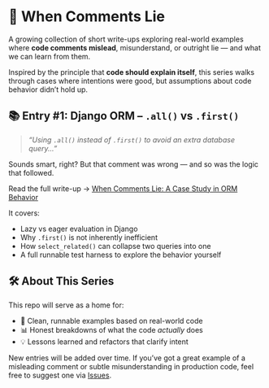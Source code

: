 # 🧠 When Comments Lie

A growing collection of short write-ups exploring real-world examples where **code comments mislead**, misunderstand, or outright lie — and what we can learn from them.

Inspired by the principle that **code should explain itself**, this series walks through cases where intentions were good, but assumptions about code behavior didn’t hold up.

## 📚 Entry #1: Django ORM – `.all()` vs `.first()`

> _“Using `.all()` instead of `.first()` to avoid an extra database query...”_

Sounds smart, right? But that comment was wrong — and so was the logic that followed.

Read the full write-up → [When Comments Lie: A Case Study in ORM Behavior](./all-vs-first.md)

It covers:
- Lazy vs eager evaluation in Django
- Why `.first()` is not inherently inefficient
- How `select_related()` can collapse two queries into one
- A full runnable test harness to explore the behavior yourself

## 🛠️ About This Series

This repo will serve as a home for:
- 🧾 Clean, runnable examples based on real-world code
- 📊 Honest breakdowns of what the code *actually* does
- 💡 Lessons learned and refactors that clarify intent

New entries will be added over time. If you’ve got a great example of a misleading comment or subtle misunderstanding in production code, feel free to suggest one via [Issues](https://github.com/gmcnickle/when-comments-lie/issues).


